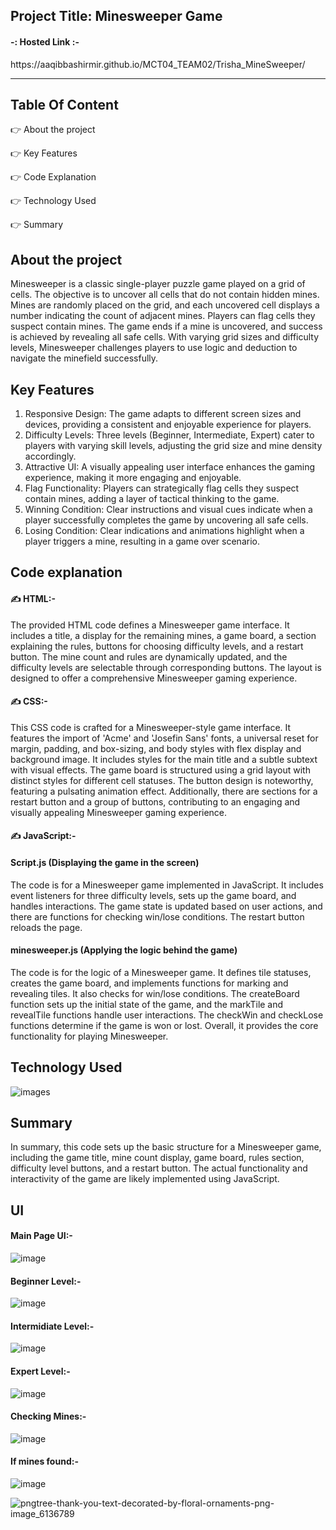 <h2>Project Title: Minesweeper Game</h2>
<h4>-: Hosted Link :- </h4>
https://aaqibbashirmir.github.io/MCT04_TEAM02/Trisha_MineSweeper/
<hr>
<h2>Table Of Content</h2>

👉 About the project

👉 Key Features

👉 Code Explanation

👉 Technology Used

👉 Summary

<h2> About the project </h2>

Minesweeper is a classic single-player puzzle game played on a grid of cells. The objective is to uncover all cells that do not contain hidden mines. Mines are randomly placed on the grid, and each uncovered cell displays a number indicating the count of adjacent mines. Players can flag cells they suspect contain mines. The game ends if a mine is uncovered, and success is achieved by revealing all safe cells. With varying grid sizes and difficulty levels, Minesweeper challenges players to use logic and deduction to navigate the minefield successfully.

<h2> Key Features </h2>

1. Responsive Design: The game adapts to different screen sizes and devices, providing a consistent and enjoyable experience for players.
2. Difficulty Levels: Three levels (Beginner, Intermediate, Expert) cater to players with varying skill levels, adjusting the grid size and mine density accordingly.
3. Attractive UI: A visually appealing user interface enhances the gaming experience, making it more engaging and enjoyable.
4. Flag Functionality: Players can strategically flag cells they suspect contain mines, adding a layer of tactical thinking to the game.
5. Winning Condition: Clear instructions and visual cues indicate when a player successfully completes the game by uncovering all safe cells.
6. Losing Condition: Clear indications and animations highlight when a player triggers a mine, resulting in a game over scenario.

<h2>Code explanation </h2>

<h4> ✍ HTML:- </h4>
The provided HTML code defines a Minesweeper game interface. It includes a title, a display for the remaining mines, a game board, a section explaining the rules, buttons for choosing difficulty levels, and a restart button. The mine count and rules are dynamically updated, and the difficulty levels are selectable through corresponding buttons. The layout is designed to offer a comprehensive Minesweeper gaming experience.

<h4> ✍ CSS:- </h4>
This CSS code is crafted for a Minesweeper-style game interface. It features the import of 'Acme' and 'Josefin Sans' fonts, a universal reset for margin, padding, and box-sizing, and body styles with flex display and background image. It includes styles for the main title and a subtle subtext with visual effects. The game board is structured using a grid layout with distinct styles for different cell statuses. The button design is noteworthy, featuring a pulsating animation effect. Additionally, there are sections for a restart button and a group of buttons, contributing to an engaging and visually appealing Minesweeper gaming experience.

<h4> ✍ JavaScript:- </h4>
<h4> Script.js (Displaying the game in the screen) </h4>
The code is for a Minesweeper game implemented in JavaScript. It includes event listeners for three difficulty levels, sets up the game board, and handles interactions. The game state is updated based on user actions, and there are functions for checking win/lose conditions. The restart button reloads the page.

<h4> minesweeper.js (Applying the logic behind the game) </h4>

The code is for the logic of a Minesweeper game. It defines tile statuses, creates the game board, and implements functions for marking and revealing tiles. It also checks for win/lose conditions. The createBoard function sets up the initial state of the game, and the markTile and revealTile functions handle user interactions. The checkWin and checkLose functions determine if the game is won or lost. Overall, it provides the core functionality for playing Minesweeper.

<h2> Technology Used </h2>


![images](https://github.com/AaqibBashirMir/MCT04_TEAM02/assets/126088849/b8030e1c-5e40-4e63-993b-5d8f945f16c3)

<h2> Summary </h2>

In summary, this code sets up the basic structure for a Minesweeper game, including the game title, mine count display, game board, rules section, difficulty level buttons, and a restart button. The actual functionality and interactivity of the game are likely implemented using JavaScript.

<h2> UI </h2>
<h4> Main Page UI:- </h4>

![image](https://github.com/AaqibBashirMir/MCT04_TEAM02/assets/126088849/9aebda1a-4dad-453b-bb6a-3d9c91b0a834)

<h4> Beginner Level:- </h4>

![image](https://github.com/AaqibBashirMir/MCT04_TEAM02/assets/126088849/7cbdc8a5-28d4-48f0-b418-874914dc2f7c)

<h4> Intermidiate Level:- </h4>

![image](https://github.com/AaqibBashirMir/MCT04_TEAM02/assets/126088849/417b8961-aa44-4c8d-bff4-513577ca9b62)

<h4> Expert Level:- </h4>

![image](https://github.com/AaqibBashirMir/MCT04_TEAM02/assets/126088849/0baa2398-6eea-40c7-9386-399ee75022c2)

<h4> Checking Mines:- </h4>

![image](https://github.com/AaqibBashirMir/MCT04_TEAM02/assets/126088849/6a687479-9323-44f3-8225-2d2a4c8a55d2)

<h4> If mines found:- </h4>

![image](https://github.com/AaqibBashirMir/MCT04_TEAM02/assets/126088849/a97b7f14-6e01-4a10-9922-b27a2671451d)


![pngtree-thank-you-text-decorated-by-floral-ornaments-png-image_6136789](https://github.com/AaqibBashirMir/MCT04_TEAM02/assets/126088849/0a823970-26e6-450e-be1e-cd0b7f92a8b0)

